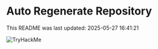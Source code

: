 # Auto Regenerate Repository

This README was last updated: 2025-05-27 16:41:21

 ![TryHackMe](https://tryhackme.com/badge/533634)